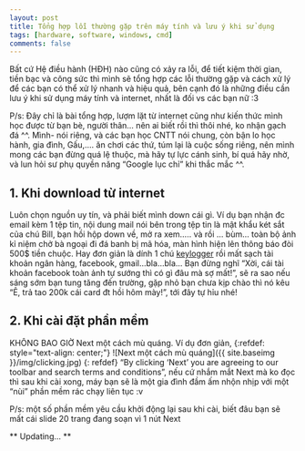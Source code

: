 ```yaml
---
layout: post
title: Tổng hợp lỗi thường gặp trên máy tính và lưu ý khi sử dụng
tags: [hardware, software, windows, cmd]
comments: false
---
```


Bất cứ Hệ điều hành (HĐH) nào cũng có xảy ra lỗi, để tiết kiệm thời gian, tiền bạc và công sức thì mình sẽ tổng hợp các lỗi thường gặp và cách xử lý để các bạn có thể xử lý nhanh và hiệu quả, bên cạnh đó là những điều cần lưu ý khi sử dụng máy tính và internet, nhất là đối vs các bạn nữ :3

P/s: Đây chỉ là bài tổng hợp, lượm lặt từ internet cũng như kiến thức mình học được từ bạn bè, người thân… nên ai biết rồi thì thôi nhé, ko nhận gạch đá ^^. Mình- nói riêng, và các bạn học CNTT nói chung, còn bận lo học hành, gia đình, Gấu,…. ăn chơi các thứ, túm lại là cuộc sống riêng, nên mình mong các bạn đừng quá lệ thuộc, mà hãy tự lực cánh sinh, bí quá hãy nhờ, và lun hỏi sư phụ quyền năng “Google lục chỉ” khi thắc mắc ^^.

## 1.	Khi download từ internet

Luôn chọn nguồn uy tín, và phải biết mình down cái gì. Ví dụ bạn nhận đc email kèm 1 tệp tin, nội dung mail nói bên trong tệp tin là mật khẩu két sắt của chú Bill, bạn hồi hộp down về, mở ra xem….. và rồi … bùm… toàn bộ ảnh kỉ niệm chở bà ngoại đi đá banh bị mã hóa, màn hình hiện lên thông báo đòi 500$ tiền chuộc.
Hay đơn giản là dính 1 chú [keylogger](https://vi.wikipedia.org/wiki/Keylogger) rồi mất sạch tài khoản ngân hàng, facebook, gmail…bla…bla… Bạn đừng nghĩ “Xời, cái tài khoản facebook toàn ảnh tự sướng thì có gì đâu mà sợ mất!”, sẽ ra sao nếu sáng sớm bạn tung tăng đến trường, gặp nhỏ bạn chưa kịp chào thì nó kêu “Ê, trả tao 200k cái card đt hồi hôm mày!”, tới đây tự hỉu nhé!

## 2.	Khi cài đặt phần mềm

KHÔNG BAO GIỜ Next một cách mù quáng. Ví dụ đơn giản,
{:refdef: style="text-align: center;"}
![Next một cách mù quáng]({{ site.baseimg }}/img/clicking.jpg)
{: refdef}
“By clicking ‘Next’ you are agreeing to our toolbar and search terms and conditions”,  nếu cứ nhắm mắt Next mà ko đọc thì sau khi cài xong, máy bạn sẽ là một gia đình đầm ấm nhộn nhịp với một “nùi” phần mềm rác chạy liên tục :v

P/s: một số phần mềm yêu cầu khởi động lại sau khi cài, biết đâu bạn sẽ mất cái slide 20 trang đang soạn vì 1 nút Next


** Updating... **